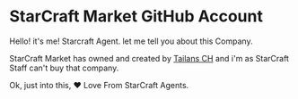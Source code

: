 # StarCraft Market GitHub Account

Hello! it's me! Starcraft Agent. let me tell you about this Company.

StarCraft Market has owned and created by [Tailans CH](https://github.com/TailansCH) and i'm as StarCraft Staff can't buy that company.

Ok, just into this, ❤️ Love From StarCraft Agents.
